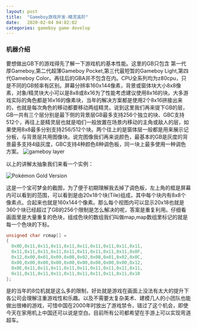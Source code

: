 ```yaml
---
layout: post
title:  "Gameboy游戏开发-精灵高阶"
date:   2020-02-04 04:02:02
categories: gameboy game develop
---
```

### 机器介绍
要想做出GB下的游戏得先了解一下游戏机的基本性能。这里的GB只包含 第一代厚Gameboy,第二代超薄Gameboy Pocket,第三代最短暂的Gameboy Light,第四代Gameboy Color。再往后的GBA并不包含在内。CPU全系列均为z80cpu，只是不同的GB频率有区别。屏幕分辨率160x144像素，背景或窗体块大小8x8像素，对象/精灵块大小可以是8x8或8x16为了性能考虑建议使用8x16的块。大多游戏实际的角色都是16x16的像素块，当年的解决方案都是使用2个8x16拼接出来的，也就是每次角色的移动都要移动两组精灵。说到这里我们再来提下GB的层，GB一共有三个层分别是最下侧的背景层GB最多支持256个独立的块、GBC支持512个，再往上是精灵层也就是咱们一般放置在场景内移动的主角或敌人的层，如果使用8x8最多分别支持256/512个块。两个往上的是窗体层一般都是用来展示记分板，与背景层共用图像块。说完图像我们再来说颜色，最基本的GB是灰度的背景最多支持4级灰度，GBC支持4种颜色8种调色板，同一块上最多使用一种调色方案。
![gameboy layer](//blog.guohai.org/doc-pic/2020-01/gb_layer.png)


以上的讲解太抽象我们来看一个实例：

![Pokémon Gold Version](//blog.guohai.org/doc-pic/2020-01/pokemon_gold.png)

这是一个宝可梦金的截图，为了便于初期理解我去掉了调色板，左上角的框是屏幕内可以看到的范围，可以看到是由20x18个块(Tile)组成，其中每个块内有8x8个像素点。合起来也就是160x144个像素。那么每个视图内可以显示20x18也就是360个块已经超过了GB的256个限制是怎么解决的呢，答案是重复利用。仔细看画面里是大量重复的色块，组成色块的数组我们叫做map,map数组里标记的就是每一个色块的下标。
~~~ c
unsigned char rcmap[] =
{
  0x0D,0x11,0x11,0x11,0x11,0x11,0x11,0x11,0x11,0x11,
  0x11,0x11,0x11,0x11,0x11,0x11,0x11,0x11,0x11,0x0F,
  0x12,0x00,0x01,0x09,0x08,0x02,0x0B,0x01,0x02,0x0C,
  0x00,0x00,0x00,0x00,0x00,0x00,0x00,0x00,0x00,0x12,
  0x0E,0x11,0x11,0x11,0x11,0x11,0x11,0x11,0x11,0x11,
  0x11,0x11,0x11,0x11,0x11,0x11,0x11,0x11,0x11,0x10
};
~~~
是的当年的8位机就是这么多的限制，好处就是游戏在画面上没法有太大的提升下各公司会理解注重游戏性和乐趣。以及不需要太复杂美术、建模几人的小团队也能做出很棒的游戏，可惜中国在2000年时放出了游戏禁令，错过了这个机会，即使今天在家用机上中国还可以说是空白。目前所有公司都希望在手游上可以实现弯道超车。